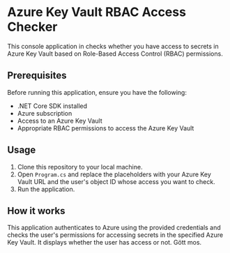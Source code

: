 # Azure Key Vault RBAC Access Checker

This console application in checks whether you have access to secrets in Azure Key Vault based on Role-Based Access Control (RBAC) permissions.

## Prerequisites

Before running this application, ensure you have the following:

- .NET Core SDK installed
- Azure subscription
- Access to an Azure Key Vault
- Appropriate RBAC permissions to access the Azure Key Vault

## Usage

1. Clone this repository to your local machine.
2. Open `Program.cs` and replace the placeholders with your Azure Key Vault URL and the user's object ID whose access you want to check.
4. Run the application.

## How it works

This application authenticates to Azure using the provided credentials and checks the user's permissions for accessing secrets in the specified Azure Key Vault. It displays whether the user has access or not. Gött mos.
